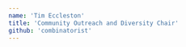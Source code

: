 ```yaml
---
name: 'Tim Eccleston'
title: 'Community Outreach and Diversity Chair'
github: 'combinatorist'
---
```

